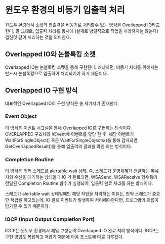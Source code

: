 # 윈도우 환경의 비동기 입출력 처리
윈도우 환경에서 소켓의 입출력을 비동기로 처리할수 있는 방식을 Overlapped IO라고 한다. 말 그대로, 입출력 처리를 동시에 (실제로 병렬적으로 작업을 처리하지는 않는다) 겹친것 같이 처리하는 것을 의미한다.

## Overlapped IO와 논블록킹 소켓
Overlapped IO는 논블록킹 소켓을 통해 구현된다. 왜냐하면, 비동기 처리를 위해서는 반드시 논블록킹으로 입출력이 처리되어야 하기 때문이다. 

## Overlapped IO 구현 방식
대표적인 Overlapped IO의 구현 방식은 총 세가지가 존재한다.

### Event Object
이 방식은 이벤트 시그널을 통해 Overlapped IO를 구현하는 방식이다. OVERLAPPED 구조체의 hEvent에 이벤트를 할당 한 후, 해당 이벤트가 WaitForSingleObject() 혹은 WaitForSingleObjects()를 통해 감지되면, GetOverlappedResult()를 통해 입출력의 결과를 확인 하는 방식이다.

### Completion Routine
이 방식은 워커 스레드를 alertable wait 상태, 즉, 스레드가 운영체제가 전달하는 메세지의 수신을 대기하는 상태일때 IO 가 완료되면, WSASend, WSAReceive 함수등에 전달된 Completion Routine 함수가 실행되어, 입출력 완료 처리를 하는 방식이다.

스레드가 alertable wait 상태일때만 해당 작업을 처리하는 이유는, 만약 스레드가 중요한 작업을 하고있는데, IO 완료 이벤트가 발생하여 처리해야한다면, 프로그램의 흐름이 망가질 수 있기 때문이다.

### IOCP (Input Output Completion Port)
IOCP는 윈도우 환경에서 제일 고성능의 Overlapped IO 완료 처리 방식이다. IOCP는 구현 방법도 복잡하고 어렵기 때문에 다음 포스트에 따로 다루겠다.